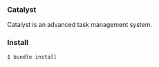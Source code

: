 ### Catalyst

Catalyst is an advanced task management system.

### Install

```
$ bundle install
```